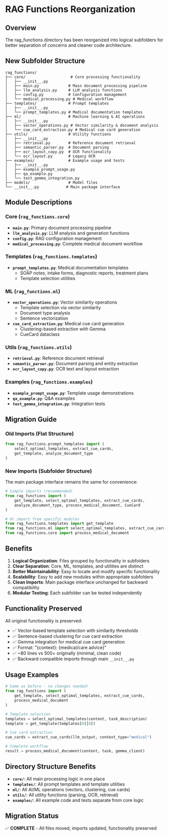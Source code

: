# RAG Functions Reorganization

## Overview
The rag_functions directory has been reorganized into logical subfolders for better separation of concerns and cleaner code architecture.

## New Subfolder Structure

```
rag_functions/
├── core/                    # Core processing functionality
│   ├── __init__.py
│   ├── main.py             # Main document processing pipeline
│   ├── llm_analysis.py     # LLM analysis functions
│   ├── config.py           # Configuration management
│   └── medical_processing.py # Medical workflow
├── templates/              # Prompt templates
│   ├── __init__.py
│   └── prompt_templates.py # Medical documentation templates
├── ml/                     # Machine learning & AI operations
│   ├── __init__.py
│   ├── vector_operations.py # Vector similarity & document analysis
│   └── cue_card_extraction.py # Medical cue card generation
├── utils/                  # Utility functions
│   ├── __init__.py
│   ├── retrieval.py        # Reference document retrieval
│   ├── semantic_parser.py  # Document parsing
│   ├── ocr_layout_copy.py  # OCR functionality
│   └── ocr_layout.py       # Legacy OCR
├── examples/               # Example usage and tests
│   ├── __init__.py
│   ├── example_prompt_usage.py
│   ├── qa_example.py
│   └── test_gemma_integration.py
├── models/                 # Model files
└── __init__.py            # Main package interface
```

## Module Descriptions

### Core (`rag_functions.core`)
- **`main.py`**: Primary document processing pipeline
- **`llm_analysis.py`**: LLM analysis and generation functions
- **`config.py`**: RAG configuration management
- **`medical_processing.py`**: Complete medical document workflow

### Templates (`rag_functions.templates`)
- **`prompt_templates.py`**: Medical documentation templates
  - SOAP notes, intake forms, diagnostic reports, treatment plans
  - Template selection utilities

### ML (`rag_functions.ml`)
- **`vector_operations.py`**: Vector similarity operations
  - Template selection via vector similarity
  - Document type analysis
  - Sentence vectorization
- **`cue_card_extraction.py`**: Medical cue card generation
  - Clustering-based extraction with Gemma
  - CueCard dataclass

### Utils (`rag_functions.utils`)
- **`retrieval.py`**: Reference document retrieval
- **`semantic_parser.py`**: Document parsing and entity extraction
- **`ocr_layout_copy.py`**: OCR text and layout extraction

### Examples (`rag_functions.examples`)
- **`example_prompt_usage.py`**: Template usage demonstrations
- **`qa_example.py`**: Q&A examples
- **`test_gemma_integration.py`**: Integration tests

## Migration Guide

### Old Imports (Flat Structure)
```python
from rag_functions.prompt_templates import (
    select_optimal_templates, extract_cue_cards,
    get_template, analyze_document_type
)
```

### New Imports (Subfolder Structure)
The main package interface remains the same for convenience:
```python
# Simple imports (recommended)
from rag_functions import (
    get_template, select_optimal_templates, extract_cue_cards,
    analyze_document_type, process_medical_document, CueCard
)

# Or import from specific modules
from rag_functions.templates import get_template
from rag_functions.ml import select_optimal_templates, extract_cue_cards
from rag_functions.core import process_medical_document
```

## Benefits

1. **Logical Organization**: Files grouped by functionality in subfolders
2. **Clear Separation**: Core, ML, templates, and utilities are distinct
3. **Better Maintainability**: Easy to locate and modify specific functionality
4. **Scalability**: Easy to add new modules within appropriate subfolders
5. **Clean Imports**: Main package interface unchanged for backward compatibility
6. **Modular Testing**: Each subfolder can be tested independently

## Functionality Preserved

All original functionality is preserved:
- ✅ Vector-based template selection with similarity thresholds
- ✅ Sentence-based clustering for cue card extraction
- ✅ Gemma integration for medical cue card generation  
- ✅ Format: "{context}: {medical/care advice}"
- ✅ ~80 lines vs 500+ originally (minimal, clean code)
- ✅ Backward compatible imports through main `__init__.py`

## Usage Examples

```python
# Same as before - no changes needed!
from rag_functions import (
    get_template, select_optimal_templates, extract_cue_cards,
    process_medical_document
)

# Template selection
templates = select_optimal_templates(content, task_description)
template = get_template(templates[0][0])

# Cue card extraction
cue_cards = extract_cue_cards(llm_output, context_type="medical")

# Complete workflow
result = process_medical_document(content, task, gemma_client)
```

## Directory Structure Benefits

- **`core/`**: All main processing logic in one place
- **`templates/`**: All prompt templates and template utilities
- **`ml/`**: All AI/ML operations (vectors, clustering, cue cards)
- **`utils/`**: All utility functions (parsing, OCR, retrieval)
- **`examples/`**: All example code and tests separate from core logic

## Migration Status
✅ **COMPLETE** - All files moved, imports updated, functionality preserved